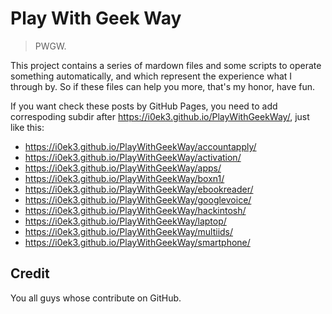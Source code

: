 # Play With Geek Way

> PWGW.

This project contains a series of mardown files and some scripts to operate something automatically, and which represent the experience what I through by. So if these files can help you more, that's my honor, have fun.

If you want check these posts by GitHub Pages, you need to add correspoding subdir after https://i0ek3.github.io/PlayWithGeekWay/, just like this:

- https://i0ek3.github.io/PlayWithGeekWay/accountapply/
- https://i0ek3.github.io/PlayWithGeekWay/activation/
- https://i0ek3.github.io/PlayWithGeekWay/apps/
- https://i0ek3.github.io/PlayWithGeekWay/boxn1/
- https://i0ek3.github.io/PlayWithGeekWay/ebookreader/
- https://i0ek3.github.io/PlayWithGeekWay/googlevoice/
- https://i0ek3.github.io/PlayWithGeekWay/hackintosh/
- https://i0ek3.github.io/PlayWithGeekWay/laptop/
- https://i0ek3.github.io/PlayWithGeekWay/multiids/
- https://i0ek3.github.io/PlayWithGeekWay/smartphone/


## Credit

You all guys whose contribute on GitHub.
